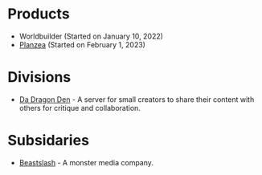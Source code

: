 # Products
* Worldbuilder (Started on January 10, 2022)
* [Planzea](https://planzea.com) (Started on February 1, 2023)

# Divisions
* [Da Dragon Den](https://github.com/DaDragonDen) - A server for small creators to share their content with others for critique and collaboration. 

# Subsidaries
* [Beastslash](https://github.com/Beastslash) - A monster media company.
